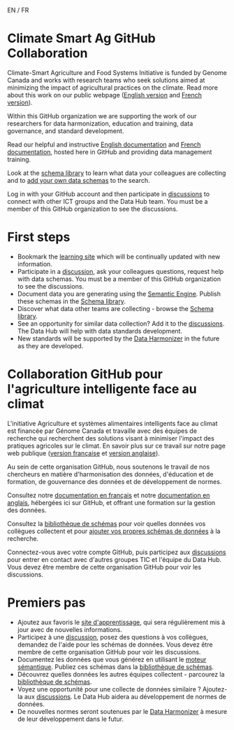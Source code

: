 EN / FR

# Climate Smart Ag GitHub Collaboration

Climate-Smart Agriculture and Food Systems Initiative is funded by Genome Canada and works with research teams who seek solutions aimed at minimizing the impact of agricultural practices on the climate. Read more about this work on our public webpage ([English version](https://climatesmartagrifood.ca/) and [French version](https://agrintelligenteclimat.ca/)).

Within this GitHub organization we are supporting the work of our researchers for data harmonization, education and training, data governance, and standard development.

Read our helpful and instructive [English documentation](https://climatesmartagcollab.github.io/Documentation-en/) and [French documentation](https://climatesmartagcollab.github.io/Documentation-fr/), hosted here in GitHub and providing data management training.

Look at the [schema library](https://climatesmartagcollab.github.io/HUB-Harmonization/) to learn what data your colleagues are collecting and to [add your own data schemas](https://climatesmartagcollab.github.io/Documentation-en/Data_Documentation/semantic_engine.html) to the search.

Log in with your GitHub account and then participate in [discussions](https://github.com/orgs/ClimateSmartAgCollab/discussions) to connect with other ICT groups and the Data Hub team. You must be a member of this GitHub organization to see the discussions.

# First steps
* Bookmark the [learning site](https://climatesmartagcollab.github.io/Documentation-en/) which will be continually updated with new information.
* Participate in a [discussion](https://github.com/orgs/ClimateSmartAgCollab/discussions), ask your colleagues questions, request help with data schemas. You must be a member of this GitHub organization to see the discussions.
* Document data you are generating using the [Semantic Engine](https://www.semanticengine.org). Publish these schemas in the [Schema library](https://climatesmartagcollab.github.io/HUB-Harmonization/).
* Discover what data other teams are collecting - browse the [Schema library](https://climatesmartagcollab.github.io/HUB-Harmonization/).
* See an opportunity for similar data collection? Add it to the [discussions](https://github.com/orgs/ClimateSmartAgCollab/discussions). The Data Hub will help with data standards development.
* New standards will be supported by the [Data Harmonizer](https://github.com/cidgoh/DataHarmonizer) in the future as they are developed.

# Collaboration GitHub pour l'agriculture intelligente face au climat

L'initiative Agriculture et systèmes alimentaires intelligents face au climat est financée par Génome Canada et travaille avec des équipes de recherche qui recherchent des solutions visant à minimiser l'impact des pratiques agricoles sur le climat. En savoir plus sur ce travail sur notre page web publique ([version française](https://agrintelligenteclimat.ca/) et [version anglaise](https://climatesmartagrifood.ca/)).

Au sein de cette organisation GitHub, nous soutenons le travail de nos chercheurs en matière d'harmonisation des données, d'éducation et de formation, de gouvernance des données et de développement de normes.

Consultez notre [documentation en français](https://climatesmartagcollab.github.io/Documentation-fr/) et notre [documentation en anglais](https://climatesmartagcollab.github.io/Documentation-en/), hébergées ici sur GitHub, et offrant une formation sur la gestion des données.

Consultez la [bibliothèque de schémas](https://climatesmartagcollab.github.io/HUB-Harmonization/) pour voir quelles données vos collègues collectent et pour [ajouter vos propres schémas de données](https://climatesmartagcollab.github.io/Documentation-fr/Data_Documentation/semantic_engine.html) à la recherche.

Connectez-vous avec votre compte GitHub, puis participez aux [discussions](https://github.com/orgs/ClimateSmartAgCollab/discussions) pour entrer en contact avec d'autres groupes TIC et l'équipe du Data Hub. Vous devez être membre de cette organisation GitHub pour voir les discussions.

# Premiers pas
* Ajoutez aux favoris le [site d'apprentissage](https://climatesmartagcollab.github.io/Documentation-fr/), qui sera régulièrement mis à jour avec de nouvelles informations.
* Participez à une [discussion](https://github.com/orgs/ClimateSmartAgCollab/discussions), posez des questions à vos collègues, demandez de l'aide pour les schémas de données. Vous devez être membre de cette organisation GitHub pour voir les discussions.
* Documentez les données que vous générez en utilisant le [moteur sémantique](https://www.semanticengine.org). Publiez ces schémas dans la [bibliothèque de schémas](https://climatesmartagcollab.github.io/HUB-Harmonization/).
* Découvrez quelles données les autres équipes collectent - parcourez la [bibliothèque de schémas](https://climatesmartagcollab.github.io/HUB-Harmonization/).
* Voyez une opportunité pour une collecte de données similaire ? Ajoutez-la aux [discussions](https://github.com/orgs/ClimateSmartAgCollab/discussions). Le Data Hub aidera au développement de normes de données.
* De nouvelles normes seront soutenues par le [Data Harmonizer](https://github.com/cidgoh/DataHarmonizer) à mesure de leur développement dans le futur.

